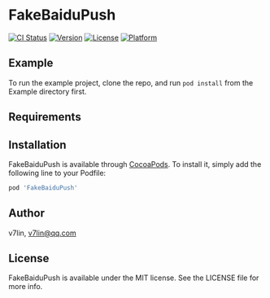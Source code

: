 # FakeBaiduPush

[![CI Status](https://img.shields.io/travis/v7lin/FakeBaiduPush.svg?style=flat)](https://travis-ci.org/v7lin/FakeBaiduPush)
[![Version](https://img.shields.io/cocoapods/v/FakeBaiduPush.svg?style=flat)](https://cocoapods.org/pods/FakeBaiduPush)
[![License](https://img.shields.io/cocoapods/l/FakeBaiduPush.svg?style=flat)](https://cocoapods.org/pods/FakeBaiduPush)
[![Platform](https://img.shields.io/cocoapods/p/FakeBaiduPush.svg?style=flat)](https://cocoapods.org/pods/FakeBaiduPush)

## Example

To run the example project, clone the repo, and run `pod install` from the Example directory first.

## Requirements

## Installation

FakeBaiduPush is available through [CocoaPods](https://cocoapods.org). To install
it, simply add the following line to your Podfile:

```ruby
pod 'FakeBaiduPush'
```

## Author

v7lin, v7lin@qq.com

## License

FakeBaiduPush is available under the MIT license. See the LICENSE file for more info.
